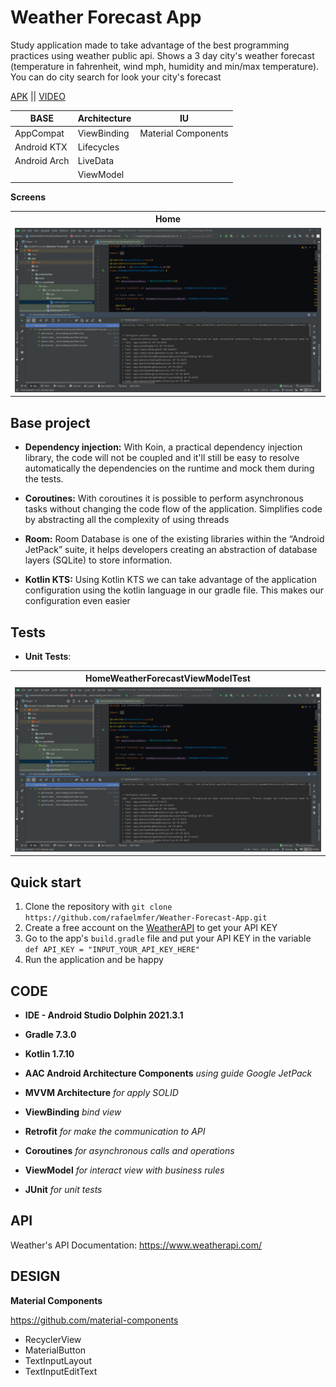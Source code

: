 # Weather Forecast App

Study application made to take advantage of the best programming practices using weather public api.
Shows a 3 day city's weather forecast (temperature in fahrenheit, wind mph, humidity and min/max
temperature). You can do city search for look your city's forecast

[APK](https://github.com/rafaelmfer/Weather-Forecast-App/blob/master/apk/app-debug.apk?raw=true)
|| [VIDEO](https://github.com/rafaelmfer/Weather-Forecast-App/blob/master/github_assets/videos/screen_recording_app.mp4?raw=true)

<table>
    <thead>
        <tr>
            <th>BASE</th>
            <th>Architecture</th>
            <th>IU</th>
        </tr>
    </thead>
    <tbody>
        <tr>
            <td>AppCompat</td>
            <td>ViewBinding</td>
            <td>Material Components</td>
        </tr>
        <tr>
            <td>Android KTX</td>
            <td>Lifecycles</td>
        </tr>
        <tr>
            <td>Android Arch</td>
            <td>LiveData</td>
        </tr>
        <tr>
            <td></td>
            <td>ViewModel</td>
        </tr>
    </tbody>
</table>


**Screens**
<table>  
    <th>Home</th>
    <tr>
        <td>
            <img src="https://github.com/rafaelmfer/Weather-Forecast-App/blob/master/github_assets/images/HomeWeatherForecastViewModelTest.png"/>
        </td>
    </tr>
</table>

## Base project

- **Dependency injection:**
  With Koin, a practical dependency injection library, the code will not be coupled and it'll still
  be easy to resolve automatically the dependencies on the runtime and mock them during the tests.

- **Coroutines:**
  With coroutines it is possible to perform asynchronous tasks without changing the code flow of the
  application. Simplifies code by abstracting all the complexity of using threads

- **Room:**
  Room Database is one of the existing libraries within the “Android JetPack” suite, it helps
  developers creating an abstraction of database layers (SQLite) to store information.

- **Kotlin KTS:**
  Using Kotlin KTS we can take advantage of the application configuration using the kotlin language
  in our gradle file. This makes our configuration even easier

## Tests

- **Unit Tests**:

<table>
    <th>HomeWeatherForecastViewModelTest</th>
    <tr>
        <td>
            <img src="https://github.com/rafaelmfer/Weather-Forecast-App/blob/master/github_assets/images/HomeWeatherForecastViewModelTest.png"/>
        </td>
    </tr>
</table>

## Quick start

1. Clone the repository with `git clone https://github.com/rafaelmfer/Weather-Forecast-App.git`
2. Create a free account on the [WeatherAPI](https://www.weatherapi.com/) to get your API KEY
3. Go to the app's `build.gradle` file and put your API KEY in the
   variable `def API_KEY = "INPUT_YOUR_API_KEY_HERE"`
4. Run the application and be happy

## CODE

- **IDE - Android Studio Dolphin 2021.3.1**

- **Gradle 7.3.0**

- **Kotlin 1.7.10**

- **AAC Android Architecture Components** *using guide Google JetPack*

- **MVVM Architecture** *for apply SOLID*

- **ViewBinding** *bind view*

- **Retrofit** *for make the communication to API*

- **Coroutines** *for asynchronous calls and operations*

- **ViewModel** *for interact view with business rules*

- **JUnit** *for unit tests*

## API

Weather's API Documentation: https://www.weatherapi.com/

## DESIGN

**Material Components**

https://github.com/material-components

- RecyclerView
- MaterialButton
- TextInputLayout
- TextInputEditText